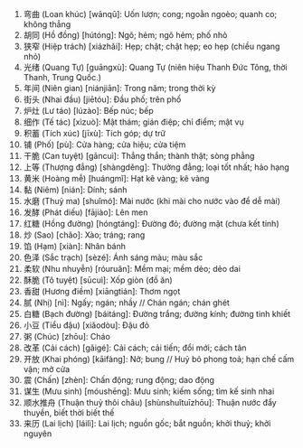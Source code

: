 1. 弯曲 (Loan khúc) [wānqū]: Uốn lượn; cong; ngoằn ngoèo; quanh co; không thẳng
2. 胡同 (Hồ đồng) [hútóng]: Ngõ; hẻm; ngõ hẻm; phố nhỏ
3. 狭窄 (Hiệp trách) [xiázhǎi]: Hẹp; chật; chật hẹp; eo hẹp (chiều ngang nhỏ)
4. 光绪 (Quang Tự) [guāngxù]: Quang Tự (niên hiệu Thanh Đức Tông, thời Thanh, Trung Quốc.)
5. 年间 (Niên gian) [niánjiān]: Trong năm; trong thời kỳ
6. 街头 (Nhai đầu) [jiētóu]: Đầu phố; trên phố
7. 炉灶 (Lư táo) [lúzào]: Bếp núc; bếp
8. 细作 (Tế tác) [xìzuò]: Mật thám; gián điệp; chỉ điểm; mật vụ
9. 积蓄 (Tích xúc) [jīxù]: Tích góp; dự trữ
10. 铺 (Phố) [pù]: Cửa hàng; cửa hiệu; cửa tiệm
11. 干脆 (Can tuyệt) [gāncuì]: Thẳng thắn; thành thật; sòng phẳng
12. 上等 (Thượng đẳng) [shàngděng]: Thưởng đẳng; loại tốt nhất; hảo hạng
13. 黄米 (Hoàng mễ) [huángmǐ]: Hạt kê vàng; kê vàng
14. 黏 (Niêm) [nián]: Dính; sánh
15. 水磨 (Thuỷ ma) [shuǐmó]: Mài nước (khi mài cho nước vào để dễ mài)
16. 发酵 (Phát diếu) [fājiào]: Lên men
17. 红糖 (Hồng đường) [hóngtáng]: Đường đỏ; đường mật (chưa kết tinh)
18. 炒 (Sao) [chǎo]: Xào; tráng; rang
19. 馅 (Hạm) [xiàn]: Nhân bánh
20. 色泽 (Sắc trạch) [sèzé]: Ánh sáng màu; màu sắc
21. 柔软 (Nhu nhuyễn) [róuruǎn]: Mềm mại; mềm dẻo; dẻo dai
22. 酥脆 (Tô tuyệt) [sūcuì]: Xốp giòn (đồ ăn)
23. 香甜 (Hương điềm) [xiāngtián]: Thơm ngọt
24. 腻 (Nhị) [nì]: Ngấy; ngán; nhầy // Chán ngán; chán ghét
25. 白糖 (Bạch đường) [báitáng]: Đường trắng; đường kính; đường tinh khiết
26. 小豆 (Tiểu đậu) [xiǎodòu]: Đậu đỏ
27. 粥 (Chúc) [zhōu]: Cháo
28. 改革 (Cải cách) [gǎigé]: Cải cách; cải tiến; đổi mới; cách tân
29. 开放 (Khai phóng) [kāifàng]: Nở; bung // Huỷ bỏ phong toả; hạn chế cấm vận; mở cửa
30. 震 (Chấn) [zhèn]: Chấn động; rung động; dao động
31. 谋生 (Mưu sinh) [móushēng]: Mưu sinh; kiếm sống; tìm kế sinh nhai
32. 顺水推舟 (Thuận thuỷ thôi châu) [shùnshuǐtuīzhōu]: Thuận nước đẩy thuyền, biết thời biết thế
33. 来历 (Lai lịch) [láilì]: Lai lịch; nguồn gốc; bắt nguồn; khởi thuỷ; khởi nguyên
